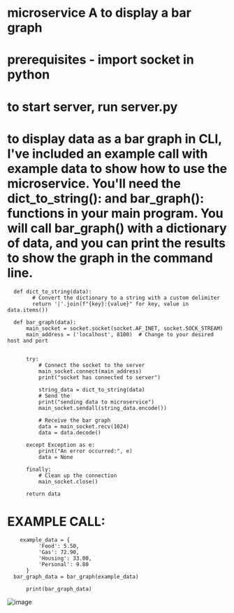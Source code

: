 # microservice A to display a bar graph 
# prerequisites - import socket in python
# to start server, run server.py


# to display data as a bar graph in CLI, I've included an example call with example data to show how to use the microservice. You'll need the dict_to_string(): and bar_graph(): functions in your main program. You will call bar_graph() with a dictionary of data, and you can print the results to show the graph in the command line. 

      def dict_to_string(data):
            # Convert the dictionary to a string with a custom delimiter
            return '|'.join(f"{key}:{value}" for key, value in data.items())

      def bar_graph(data):
          main_socket = socket.socket(socket.AF_INET, socket.SOCK_STREAM)
          main_address = ('localhost', 8100)  # Change to your desired host and port


          try:
              # Connect the socket to the server
              main_socket.connect(main_address)
              print("socket has connected to server")

              string_data = dict_to_string(data)
              # Send the
              print("sending data to microservice")
              main_socket.sendall(string_data.encode())

              # Receive the bar graph
              data = main_socket.recv(1024)
              data = data.decode()

          except Exception as e:
              print("An error occurred:", e)
              data = None

          finally:
              # Clean up the connection
              main_socket.close()

          return data

# EXAMPLE CALL:
        example_data = {
              'Food': 5.50,
              'Gas': 72.90,
              'Housing': 33.00,
              'Personal': 9.80
          }
      bar_graph_data = bar_graph(example_data)

          print(bar_graph_data)

![image](https://github.com/mleanne/microservice/assets/102642840/0acecd56-f708-47e6-91d1-f7061a34bb63)


